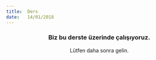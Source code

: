 ```yaml
---
title:  Ders
date:   14/01/2018
---
```


### <center>Biz bu derste üzerinde çalışıyoruz.</center>
<center>Lütfen daha sonra gelin.</center>